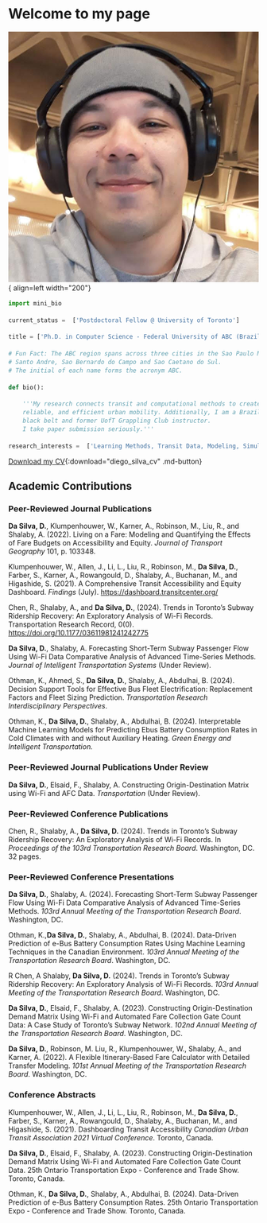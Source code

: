 # __Welcome to my page__

![Image title](img/me_myself.jpg){ align=left width="200"}

```py linenums="1" hl_lines="3 5 13 14 15 16" title="Diego Da Silva, Ph.D" 
import mini_bio

current_status =  ['Postdoctoral Fellow @ University of Toronto']

title = ['Ph.D. in Computer Science - Federal University of ABC (Brazil)']

# Fun Fact: The ABC region spans across three cities in the Sao Paulo Metropolitan Area:
# Santo Andre, Sao Bernardo do Campo and Sao Caetano do Sul.
# The initial of each name forms the acronym ABC.

def bio():
    
    '''My research connects transit and computational methods to create fair, 
    reliable, and efficient urban mobility. Additionally, I am a Brazilian Jiu-Jitsu 
    black belt and former UofT Grappling Club instructor. 
    I take paper submission seriously.'''

research_interests =  ['Learning Methods, Transit Data, Modeling, Simulation']

```

[Download my CV](static/DIEGO_CV.pdf){:download="diego_silva_cv" .md-button}

## __Academic Contributions__

### __Peer-Reviewed Journal Publications__

__Da Silva, D.__, Klumpenhouwer, W., Karner, A., Robinson, M., Liu, R., and Shalaby, A. (2022). Living on
a Fare: Modeling and Quantifying the Effects of Fare Budgets on Accessibility and Equity. _Journal of Transport Geography_ 101, p. 103348.

Klumpenhouwer, W., Allen, J., Li, L., Liu, R., Robinson, M., __Da Silva, D.__, Farber, S., Karner, A., Rowangould, D., Shalaby, A., Buchanan, M., and Higashide, S. (2021). A Comprehensive Transit Accessibility and Equity Dashboard. _Findings_ (July). <https://dashboard.transitcenter.org/>

Chen, R., Shalaby, A., and  __Da Silva, D.__, (2024). Trends in Toronto’s Subway Ridership Recovery: An Exploratory Analysis of Wi-Fi Records. Transportation Research Record, 0(0). https://doi.org/10.1177/03611981241242775

__Da Silva, D.__, Shalaby, A. Forecasting Short-Term Subway Passenger Flow Using Wi-Fi Data Comparative Analysis of Advanced Time-Series Methods. _Journal of Intelligent Transportation
Systems_ (Under Review).

Othman, K., Ahmed, S., __Da Silva, D.__, Shalaby, A., Abdulhai, B. (2024). Decision Support Tools for Effective Bus Fleet Electrification: Replacement Factors and Fleet Sizing Prediction. _Transportation Research Interdisciplinary Perspectives_.

Othman, K., __Da Silva, D.__, Shalaby, A., Abdulhai, B. (2024). Interpretable Machine Learning Models for Predicting Ebus Battery Consumption Rates in Cold Climates with and without Auxiliary Heating. _Green Energy and Intelligent Transportation._

### __Peer-Reviewed Journal Publications Under Review__

__Da Silva, D.__, Elsaid, F., Shalaby, A. Constructing Origin-Destination Matrix using Wi-Fi and AFC Data. _Transportation_ (Under Review).

### __Peer-Reviewed Conference Publications__

Chen, R., Shalaby, A., __Da Silva, D.__ (2024). Trends in Toronto’s Subway Ridership Recovery: An Exploratory Analysis of Wi-Fi Records. In _Proceedings of the 103rd Transportation Research Board_. Washington, DC. 32 pages.

### __Peer-Reviewed Conference Presentations__

__Da Silva, D.__, Shalaby, A. (2024). Forecasting Short-Term Subway Passenger Flow Using Wi-Fi Data Comparative Analysis of Advanced Time-Series Methods. _103rd Annual Meeting of the Transportation Research Board_. Washington, DC.

Othman, K.,__Da Silva, D.__, Shalaby, A., Abdulhai, B. (2024). Data-Driven Prediction of e-Bus Battery Consumption Rates Using Machine Learning Techniques in the Canadian Environment. _103rd
Annual Meeting of the Transportation Research Board_. Washington, DC.

R Chen, A Shalaby, __Da Silva, D.__ (2024). Trends in Toronto’s Subway Ridership Recovery: An Exploratory Analysis of Wi-Fi Records. _103rd Annual Meeting of the Transportation Research Board_. Washington, DC.

__Da Silva, D.__, Elsaid, F., Shalaby, A. (2023). Constructing Origin-Destination Demand Matrix Using Wi-Fi and Automated Fare Collection Gate Count Data: A Case Study of Toronto’s Subway Network. _102nd Annual Meeting of the Transportation Research Board_. Washington, DC.

__Da Silva, D.__, Robinson, M. Liu, R., Klumpenhouwer, W., Shalaby, A., and Karner, A. (2022). A Flexible Itinerary-Based Fare Calculator with Detailed Transfer Modeling. _101st Annual Meeting of the Transportation Research Board_. Washington, DC.

### __Conference Abstracts__

Klumpenhouwer, W., Allen, J., Li, L., Liu, R., Robinson, M., __Da Silva, D.__, Farber, S., Karner, A., Rowangould, D., Shalaby, A., Buchanan, M., and Higashide, S. (2021). Dashboarding Transit Accessibility _Canadian Urban Transit Association 2021 Virtual Conference_. Toronto, Canada.

__Da Silva, D.__, Elsaid, F., Shalaby, A. (2023). Constructing Origin-Destination Demand Matrix Using Wi-Fi and Automated Fare Collection Gate Count Data. 25th Ontario Transportation Expo - Conference and Trade Show. Toronto, Canada.

Othman, K., __Da Silva, D.__, Shalaby, A., Abdulhai, B. (2024). Data-Driven Prediction of e-Bus Battery Consumption Rates. 25th Ontario Transportation Expo - Conference and Trade Show. Toronto, Canada.